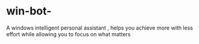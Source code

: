 # win-bot-
A windows intelligent personal assistant , helps you achieve more with less effort while allowing you to focus on what matters
